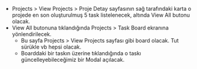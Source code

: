 * Projects > View Projects > Proje Detay sayfasının sağ tarafındaki karta o projede en son oluşturulmuş 5 task listelenecek, altında View All butonu olacak.
* View All butonuna tıklandığında Projects > Task Board ekranına yönlendirilecek.
    - Bu sayfa Projects > View Projects sayfası gibi board olacak. Tut sürükle vb hepsi olacak.
    - Boarddaki bir taskın üzerine tıklandığında o taskı güncelleyebileceğimiz bir Modal açılacak.
